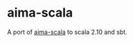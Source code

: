 aima-scala
==========

A port of [aima-scala](http://code.google.com/p/aima-scala/) to scala 2.10 and sbt.

